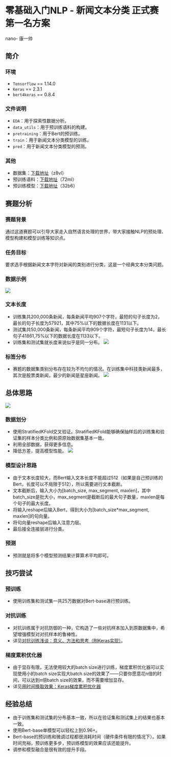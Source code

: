# 零基础入门NLP - 新闻文本分类 正式赛第一名方案
nano- 康一帅
## 简介
### 环境
* `Tensorflow` == 1.14.0
* `Keras` == 2.3.1
* `bert4keras` == 0.8.4
### 文件说明
* `EDA`：用于探索性数据分析。
* `data_utils`：用于预训练语料的构建。
* `pretraining`：用于Bert的预训练。
* `train`：用于新闻文本分类模型的训练。
* `pred`：用于新闻文本分类模型的预测。
### 其他
* 数据集：[下载地址](https://pan.baidu.com/s/1t33R14RCO9_-1mBa6D_a9A)（z8vl）
* 预训练语料：[下载地址](https://pan.baidu.com/s/1f2FVD4BGQEgTQWOUXBnPpw)（72ml）
* 预训练模型：[下载地址](https://pan.baidu.com/s/18zCs045LhDIaS_Q_6cWSSw)（32b6）
## 赛题分析
### 赛题背景
通过这道赛题可以引导大家走入自然语言处理的世界，带大家接触NLP的预处理、模型构建和模型训练等知识点。
### 任务目标
要求选手根据新闻文本字符对新闻的类别进行分类，这是一个经典文本分类问题。
### 数据示例
![](https://github.com/kangyishuai/NEWS-TEXT-CLASSIFICATION/blob/master/imgs/0.png)
### 文本长度
* 训练集共200,000条新闻，每条新闻平均907个字符，最短的句子长度为2，最长的句子长度为57921，其中75%以下的数据长度在1131以下。
* 测试集共50,000条新闻，每条新闻平均909个字符，最短句子长度为14，最长句子41861,75%以下的数据长度在1133以下。
* 训练集和测试集就长度来说似乎是同一分布。
![](https://github.com/kangyishuai/NEWS-TEXT-CLASSIFICATION/blob/master/imgs/1.png)
### 标签分布
* 赛题的数据集类别分布存在较为不均匀的情况。在训练集中科技类新闻最多，其次是股票类新闻，最少的新闻是星座新闻。
![](https://github.com/kangyishuai/NEWS-TEXT-CLASSIFICATION/blob/master/imgs/2.png)
## 总体思路
![](https://github.com/kangyishuai/NEWS-TEXT-CLASSIFICATION/blob/master/imgs/3.png)
### 数据划分
* 使用StratifiedKFold交叉验证。StratifiedKFold能够确保抽样后的训练集和验证集的样本分类比例和原原始数据集基本一致。
* 利用全部数据，获得更多信息。
* 降低方差，提高模型性能。
![](https://github.com/kangyishuai/NEWS-TEXT-CLASSIFICATION/blob/master/imgs/4.png)
### 模型设计思路
* 由于文本长度较大，而Bert输入文本长度不能超过512（如果是自己预训练的Bert，长度可以不局限于512），所以需要进行文本截断。
* 文本截断后，输入大小为[batch_size, max_segment, maxlen]，其中batch_size是批大小，max_segment是截断后的最大句子数量，maxlen是每个句子的最大长度。
* 将输入reshape后输入Bert，得到大小为[batch_size*max_segment, maxlen]的句向量。
* 将句向量reshape后输入注意力层。
* 最后接全连接层进行分类。
### 预测
* 预测就是将多个模型预测结果计算算术平均即可。
## 技巧尝试
### 预训练
* 使用训练集和测试集一共25万数据对Bert-base进行预训练。
### 对抗训练
* 对抗训练属于对抗防御的一种，它构造了一些对抗样本加入到原数据集中，希望增强模型对对抗样本的鲁棒性。
* 详见[对抗训练浅谈：意义、方法和思考（附Keras实现）](https://kexue.fm/archives/7234)。
### 梯度累积优化器
* 由于显存有限，无法使用较大的batch size进行训练，梯度累积优化器可以实现使用小的batch size实现大batch size的效果了——只要你愿意花n倍的时间，可以达到n倍batch size的效果，而不需要增加显存。
* 详见[用时间换取效果：Keras梯度累积优化器](https://kexue.fm/archives/6794)
## 经验总结
* 由于训练集和测试集的分布基本一致，所以在验证集和测试集上的结果也基本一致。
* 使用Bert-base单模型可以轻松上到0.96+。
* Bert-base的预训练和微调过程都很消耗时间（硬件条件有限的情况下）。如果时间充裕，预训练更多步，预训练模型的效果应该还能提升。
* 调参和模型融合是很有效的提升手段。